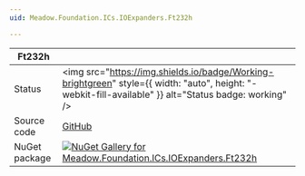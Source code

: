 ```yaml
---
uid: Meadow.Foundation.ICs.IOExpanders.Ft232h

---
```


| Ft232h | |
|--------|--------|
| Status | <img src="https://img.shields.io/badge/Working-brightgreen" style={{ width: "auto", height: "-webkit-fill-available" }} alt="Status badge: working" /> |
| Source code | [GitHub](https://github.com/WildernessLabs/Meadow.Foundation/tree/main/Source/Meadow.Foundation.Peripherals/ICs.IOExpanders.Ft232h) |
| NuGet package | <a href="https://www.nuget.org/packages/Meadow.Foundation.ICs.IOExpanders.Ft232h/" target="_blank"><img src="https://img.shields.io/nuget/v/Meadow.Foundation.ICs.IOExpanders.Ft232h.svg?label=Meadow.Foundation.ICs.IOExpanders.Ft232h" alt="NuGet Gallery for Meadow.Foundation.ICs.IOExpanders.Ft232h" /></a> |

